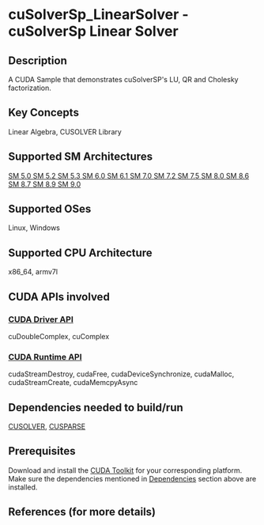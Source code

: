 # cuSolverSp_LinearSolver - cuSolverSp Linear Solver

## Description

A CUDA Sample that demonstrates cuSolverSP's LU, QR and Cholesky factorization.

## Key Concepts

Linear Algebra, CUSOLVER Library

## Supported SM Architectures

[SM 5.0 ](https://developer.nvidia.com/cuda-gpus)  [SM 5.2 ](https://developer.nvidia.com/cuda-gpus)  [SM 5.3 ](https://developer.nvidia.com/cuda-gpus)  [SM 6.0 ](https://developer.nvidia.com/cuda-gpus)  [SM 6.1 ](https://developer.nvidia.com/cuda-gpus)  [SM 7.0 ](https://developer.nvidia.com/cuda-gpus)  [SM 7.2 ](https://developer.nvidia.com/cuda-gpus)  [SM 7.5 ](https://developer.nvidia.com/cuda-gpus)  [SM 8.0 ](https://developer.nvidia.com/cuda-gpus)  [SM 8.6 ](https://developer.nvidia.com/cuda-gpus)  [SM 8.7 ](https://developer.nvidia.com/cuda-gpus)  [SM 8.9 ](https://developer.nvidia.com/cuda-gpus)  [SM 9.0 ](https://developer.nvidia.com/cuda-gpus)

## Supported OSes

Linux, Windows

## Supported CPU Architecture

x86_64, armv7l

## CUDA APIs involved

### [CUDA Driver API](http://docs.nvidia.com/cuda/cuda-driver-api/index.html)
cuDoubleComplex, cuComplex

### [CUDA Runtime API](http://docs.nvidia.com/cuda/cuda-runtime-api/index.html)
cudaStreamDestroy, cudaFree, cudaDeviceSynchronize, cudaMalloc, cudaStreamCreate, cudaMemcpyAsync

## Dependencies needed to build/run
[CUSOLVER](../../../README.md#cusolver), [CUSPARSE](../../../README.md#cusparse)

## Prerequisites

Download and install the [CUDA Toolkit](https://developer.nvidia.com/cuda-downloads) for your corresponding platform.
Make sure the dependencies mentioned in [Dependencies]() section above are installed.

## References (for more details)
